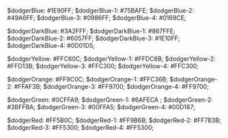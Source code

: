 
$dodgerBlue: #1E90FF;
$dodgerBlue-1: #75BAFE;
$dodgerBlue-2: #49A6FF;
$dodgerBlue-3: #0986FF;
$dodgerBlue-4: #0169CE;

$dodgerDarkBlue: #3A2FFF;
$dodgerDarkBlue-1: #867FFE;
$dodgerDarkBlue-2: #6057FF;
$dodgerDarkBlue-3: #1E10FF;
$dodgerDarkBlue-4: #0D01D5;

$dodgerYellow: #FFC60C;
$dodgerYellow-1: #FFDC6B;
$dodgerYellow-2: #FFD13B;
$dodgerYellow-3: #FFC300;
$dodgerYellow-4: #FFC300;

$dodgerOrange: #FF9C0C;
$dodgerOrange-1: #FFC36B;
$dodgerOrange-2: #FFAF3B;
$dodgerOrange-3: #FF9700;
$dodgerOrange-4: #FF9700;

$dodgerGreen: #0CFFA9;
$dodgerGreen-1: #6AFECA ;
$dodgerGreen-2: #3BFFBA;
$dodgerGreen-3: #00FFA5;
$dodgerGreen-4: #00D187;

$dodgerRed: #FF5B0C;
$dodgerRed-1: #FF9B6B;
$dodgerRed-2: #FF7B3B;
$dodgerRed-3: #FF5300;
$dodgerRed-4: #FF5300;


